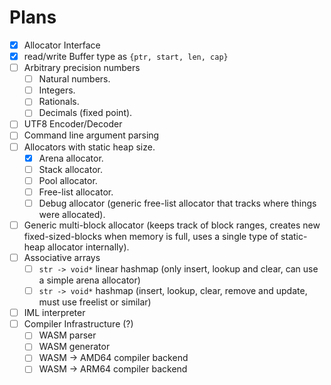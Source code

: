 # Plans

- [x] Allocator Interface
- [x] read/write Buffer type as `{ptr, start, len, cap}`
- [ ] Arbitrary precision numbers
  - [ ] Natural numbers.
  - [ ] Integers.
  - [ ] Rationals.
  - [ ] Decimals (fixed point).
- [ ] UTF8 Encoder/Decoder
- [ ] Command line argument parsing
- [ ] Allocators with static heap size.
  - [x] Arena allocator.
  - [ ] Stack allocator.
  - [ ] Pool allocator.
  - [ ] Free-list allocator.
  - [ ] Debug allocator (generic free-list allocator that tracks where things were allocated).
- [ ] Generic multi-block allocator
(keeps track of block ranges, creates new fixed-sized-blocks when memory is full, uses a single type of static-heap allocator internally).
- [ ] Associative arrays
  - [ ] `str -> void*` linear hashmap (only insert, lookup and clear, can use a simple arena allocator) 
  - [ ] `str -> void*` hashmap (insert, lookup, clear, remove and update, must use freelist or similar)
- [ ] IML interpreter
- [ ] Compiler Infrastructure (?)
  - [ ] WASM parser
  - [ ] WASM generator
  - [ ] WASM -> AMD64 compiler backend
  - [ ] WASM -> ARM64 compiler backend
